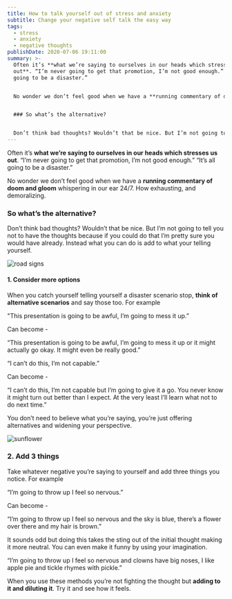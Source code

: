 ```yaml
---
title: How to talk yourself out of stress and anxiety
subtitle: Change your negative self talk the easy way
tags:
  - stress
  - anxiety
  - negative thoughts
publishDate: 2020-07-06 19:11:00
summary: >-
  Often it’s **what we’re saying to ourselves in our heads which stresses us
  out**. “I’m never going to get that promotion, I’m not good enough.” “It’s all
  going to be a disaster.”


  No wonder we don’t feel good when we have a **running commentary of doom and gloom** whispering in our ear 24/7. How exhausting, and demoralizing.


  ### So what’s the alternative?


  Don’t think bad thoughts? Wouldn’t that be nice. But I’m not going to tell you not to have the thoughts  because if you could do that I’m pretty sure you would have already.
---
```

Often it’s **what we’re saying to ourselves in our heads which stresses us out**. “I’m never going to get that promotion, I’m not good enough.” “It’s all going to be a disaster.”

No wonder we don’t feel good when we have a **running commentary of doom and gloom** whispering in our ear 24/7. How exhausting, and demoralizing.

### So what’s the alternative?

Don’t think bad thoughts? Wouldn’t that be nice. But I’m not going to tell you not to have the thoughts  because if you could do that I’m pretty sure you would have already. Instead what you can do is add to what your telling yourself.

![road signs](/uploads/road-signs.jpg "Photo by Brendan Church on Unsplash")

#### 1. Consider more options

When you catch yourself telling yourself a disaster scenario stop, **think of alternative scenarios** and say those too. For example

"This presentation is going to be awful, I’m going to mess it up.” 

Can become -

“This presentation is going to be awful, I’m going to mess it up or it might actually go okay. It might even be really good.”

“I can’t do this, I’m not capable.” 

Can become -

“I can’t do this, I’m not capable but I’m going to give it a go. You never know it might turn out better than I expect. At the very least I’ll learn what not to do next time.”

You don’t need to believe what you’re saying, you’re just offering alternatives and widening your perspective.

![sunflower](/uploads/sunflower.jpg "Photo by Papaver rhoeas on Unsplash")

### 2. Add 3 things

Take whatever negative you’re saying to yourself and add three things you notice. For example

“I’m going to throw up I feel so nervous.” 

Can become -

“I’m going to throw up I feel so nervous and the sky is blue, there’s a flower over there and my hair is brown.”

It sounds odd but doing this takes the sting out of the initial thought making it more neutral. You can even make it funny by using your imagination.

“I’m going to throw up I feel so nervous and clowns have big noses, I like apple pie and tickle rhymes with pickle.”

When you use these methods you’re not fighting the thought but **adding to it and diluting it**. Try it and see how it feels.